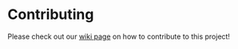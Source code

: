 # Contributing

Please check out our [wiki page](https://uwindsorcss.github.io/wiki/resources/guides/contributing) on how to contribute to this project!
